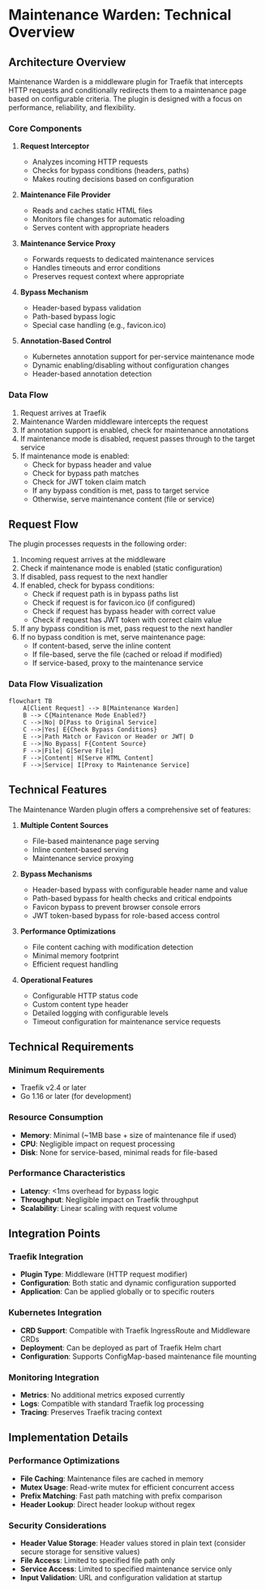 # Maintenance Warden: Technical Overview

## Architecture Overview

Maintenance Warden is a middleware plugin for Traefik that intercepts HTTP requests and conditionally redirects them to a maintenance page based on configurable criteria. The plugin is designed with a focus on performance, reliability, and flexibility.

### Core Components

1. **Request Interceptor**
   - Analyzes incoming HTTP requests
   - Checks for bypass conditions (headers, paths)
   - Makes routing decisions based on configuration

2. **Maintenance File Provider**
   - Reads and caches static HTML files
   - Monitors file changes for automatic reloading
   - Serves content with appropriate headers

3. **Maintenance Service Proxy**
   - Forwards requests to dedicated maintenance services
   - Handles timeouts and error conditions
   - Preserves request context where appropriate

4. **Bypass Mechanism**
   - Header-based bypass validation
   - Path-based bypass logic
   - Special case handling (e.g., favicon.ico)

5. **Annotation-Based Control**
   - Kubernetes annotation support for per-service maintenance mode
   - Dynamic enabling/disabling without configuration changes
   - Header-based annotation detection

### Data Flow

1. Request arrives at Traefik
2. Maintenance Warden middleware intercepts the request
3. If annotation support is enabled, check for maintenance annotations
4. If maintenance mode is disabled, request passes through to the target service
5. If maintenance mode is enabled:
   - Check for bypass header and value
   - Check for bypass path matches
   - Check for JWT token claim match
   - If any bypass condition is met, pass to target service
   - Otherwise, serve maintenance content (file or service)

## Request Flow

The plugin processes requests in the following order:

1. Incoming request arrives at the middleware
2. Check if maintenance mode is enabled (static configuration)
3. If disabled, pass request to the next handler
4. If enabled, check for bypass conditions:
   - Check if request path is in bypass paths list
   - Check if request is for favicon.ico (if configured)
   - Check if request has bypass header with correct value
   - Check if request has JWT token with correct claim value
5. If any bypass condition is met, pass request to the next handler
6. If no bypass condition is met, serve maintenance page:
   - If content-based, serve the inline content
   - If file-based, serve the file (cached or reload if modified)
   - If service-based, proxy to the maintenance service

### Data Flow Visualization

```mermaid
flowchart TB
    A[Client Request] --> B[Maintenance Warden]
    B --> C{Maintenance Mode Enabled?}
    C -->|No| D[Pass to Original Service]
    C -->|Yes| E{Check Bypass Conditions}
    E -->|Path Match or Favicon or Header or JWT| D
    E -->|No Bypass| F{Content Source}
    F -->|File| G[Serve File]
    F -->|Content| H[Serve HTML Content]
    F -->|Service| I[Proxy to Maintenance Service]
```

## Technical Features

The Maintenance Warden plugin offers a comprehensive set of features:

1. **Multiple Content Sources**
   - File-based maintenance page serving
   - Inline content-based serving
   - Maintenance service proxying

2. **Bypass Mechanisms**
   - Header-based bypass with configurable header name and value
   - Path-based bypass for health checks and critical endpoints
   - Favicon bypass to prevent browser console errors
   - JWT token-based bypass for role-based access control

3. **Performance Optimizations**
   - File content caching with modification detection
   - Minimal memory footprint
   - Efficient request handling

4. **Operational Features**
   - Configurable HTTP status code
   - Custom content type header
   - Detailed logging with configurable levels
   - Timeout configuration for maintenance service requests

## Technical Requirements

### Minimum Requirements
- Traefik v2.4 or later
- Go 1.16 or later (for development)

### Resource Consumption
- **Memory**: Minimal (~1MB base + size of maintenance file if used)
- **CPU**: Negligible impact on request processing
- **Disk**: None for service-based, minimal reads for file-based

### Performance Characteristics
- **Latency**: <1ms overhead for bypass logic
- **Throughput**: Negligible impact on Traefik throughput
- **Scalability**: Linear scaling with request volume

## Integration Points

### Traefik Integration
- **Plugin Type**: Middleware (HTTP request modifier)
- **Configuration**: Both static and dynamic configuration supported
- **Application**: Can be applied globally or to specific routers

### Kubernetes Integration
- **CRD Support**: Compatible with Traefik IngressRoute and Middleware CRDs
- **Deployment**: Can be deployed as part of Traefik Helm chart
- **Configuration**: Supports ConfigMap-based maintenance file mounting

### Monitoring Integration
- **Metrics**: No additional metrics exposed currently
- **Logs**: Compatible with standard Traefik log processing
- **Tracing**: Preserves Traefik tracing context

## Implementation Details

### Performance Optimizations
- **File Caching**: Maintenance files are cached in memory
- **Mutex Usage**: Read-write mutex for efficient concurrent access
- **Prefix Matching**: Fast path matching with prefix comparison
- **Header Lookup**: Direct header lookup without regex

### Security Considerations
- **Header Value Storage**: Header values stored in plain text (consider secure storage for sensitive values)
- **File Access**: Limited to specified file path only
- **Service Access**: Limited to specified maintenance service only
- **Input Validation**: URL and configuration validation at startup 